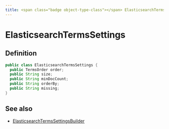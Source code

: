 ```yaml
---
title: <span class="badge object-type-class"></span> ElasticsearchTermsSettings
---
```

# <span class="badge object-type-class"></span> ElasticsearchTermsSettings

## Definition

```java
public class ElasticsearchTermsSettings {
  public TermsOrder order;
  public String size;
  public String minDocCount;
  public String orderBy;
  public String missing;
}
```
## See also

 * <span class="badge builder"></span> [ElasticsearchTermsSettingsBuilder](./builder-ElasticsearchTermsSettingsBuilder.md)
